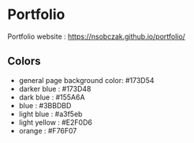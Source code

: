 # Portfolio

Portfolio website : https://nsobczak.github.io/portfolio/

## Colors

- general page background color: #173D54
- darker blue : #173D48
- dark blue : #155A6A
- blue : #3BBDBD
- light blue : #a3f5eb
- light yellow : #E2F0D6
- orange : #F76F07
